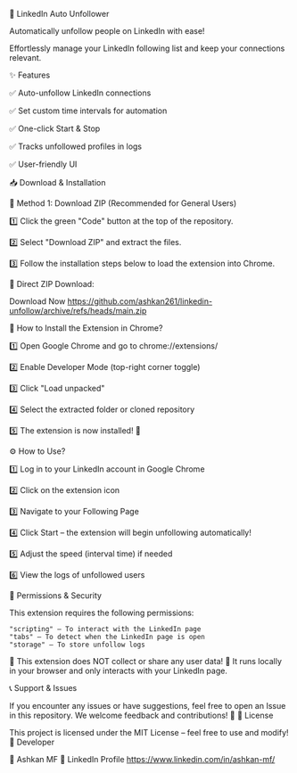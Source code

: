 🚀 LinkedIn Auto Unfollower

Automatically unfollow people on LinkedIn with ease!

Effortlessly manage your LinkedIn following list and keep your connections relevant.

✨ Features

✅ Auto-unfollow LinkedIn connections

✅ Set custom time intervals for automation

✅ One-click Start & Stop

✅ Tracks unfollowed profiles in logs

✅ User-friendly UI

📥 Download & Installation

🔹 Method 1: Download ZIP (Recommended for General Users)

1️⃣ Click the green "Code" button at the top of the repository.

2️⃣ Select "Download ZIP" and extract the files.

3️⃣ Follow the installation steps below to load the extension into Chrome.

🔗 Direct ZIP Download:

Download Now
https://github.com/ashkan261/linkedin-unfollow/archive/refs/heads/main.zip

📌 How to Install the Extension in Chrome?

1️⃣ Open Google Chrome and go to chrome://extensions/

2️⃣ Enable Developer Mode (top-right corner toggle)

3️⃣ Click "Load unpacked"

4️⃣ Select the extracted folder or cloned repository

5️⃣ The extension is now installed! 🎉


⚙️ How to Use?

1️⃣ Log in to your LinkedIn account in Google Chrome

2️⃣ Click on the extension icon

3️⃣ Navigate to your Following Page

4️⃣ Click Start – the extension will begin unfollowing automatically!

5️⃣ Adjust the speed (interval time) if needed

6️⃣ View the logs of unfollowed users


📜 Permissions & Security

This extension requires the following permissions:

    "scripting" – To interact with the LinkedIn page
    "tabs" – To detect when the LinkedIn page is open
    "storage" – To store unfollow logs

🚨 This extension does NOT collect or share any user data! 🚨
It runs locally in your browser and only interacts with your LinkedIn page.


📞 Support & Issues

If you encounter any issues or have suggestions, feel free to open an Issue in this repository.
We welcome feedback and contributions! 🚀
📜 License

This project is licensed under the MIT License – feel free to use and modify!
🌟 Developer

👤 Ashkan MF
🔗 LinkedIn Profile  https://www.linkedin.com/in/ashkan-mf/



